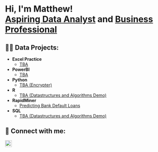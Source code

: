 <h1>Hi, I'm Matthew! <br/><a href="https://github.com/silveri-matthew">Aspiring Data Analyst</a> and <a href="https://www.linkedin.com/in/matthew-silveri/">Business Professional</a></h1>

<h2>👨‍💻 Data Projects:</h2>

- <b>Excel Practice</b>
  - [TBA ](https://github.com/)
- <b>PowerBI</b>
  - [TBA ](https://github.com/)
- <b>Python</b>
  - [TBA (Encrypter)](https://github.com/)
- <b>R</b>
  - [TBA (Datastructures and Algorithms Demo)](https://github.com/)
- <b>RapidMiner</b>
  - [Predicting Bank Default Loans](https://github.com/silveri-matthew/PredictiveBankDeafult)
- <b>SQL</b>
  - [TBA (Datastructures and Algorithms Demo)](https://github.com/)

<h2> 🤳 Connect with me:</h2>

[<img align="left" alt="JoshMadakor | LinkedIn" width="22px" src="https://cdn.jsdelivr.net/npm/simple-icons@v3/icons/linkedin.svg" />][linkedin]

[linkedin]: https://www.linkedin.com/in/matthew-silveri/

<!--
**silveri-matthew/silveri-matthew** is a ✨ _special_ ✨ repository because its `README.md` (this file) appears on your GitHub profile.

Here are some ideas to get you started:

- 🔭 I’m currently working on ...
- 🌱 I’m currently learning ...
- 👯 I’m looking to collaborate on ...
- 🤔 I’m looking for help with ...
- 💬 Ask me about ...
- 📫 How to reach me: ...
- 😄 Pronouns: ...
- ⚡ Fun fact: ...
-->
